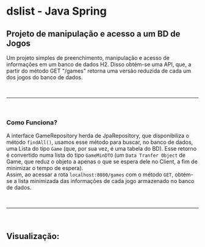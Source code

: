 # dslist - Java Spring

## Projeto de manipulação e acesso a um BD de Jogos
<p>
  Um projeto simples de preenchimento, manipulação e acesso de informações em um banco de dados H2. Disso obtém-se uma API, que, a partir do método GET "/games" retorna uma versão reduzida de cada um dos jogos do banco de dados.
</p>

<br>
<hr>
<br>

### Como Funciona?

  A interface GameRepository herda de JpaRepository, que disponibiliza o método `findAll()`, usamos esse método para buscar, no banco de dados, uma Lista do tipo `Game` (que, por sua vez, é uma tabela do BD). Esse retorno é convertido numa lista do tipo `GameMinDTO` (um `Data Tranfer Object` de Game, que reduz o objeto a apenas o que se espera dele no Client, a fim de minimizar o tempo de espera). 
<br>
  Assim, ao acessar a rota `localhost:8080/games` com o método `GET`, obtém-se a lista minimizada das informações de cada jogo armazenado no banco de dados.

<br>
<hr>
<br>

## Visualização:

